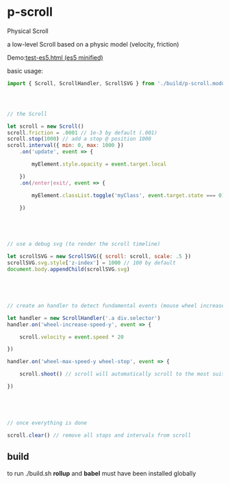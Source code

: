 # p-scroll

Physical Scroll

a low-level Scroll based on a physic model (velocity, friction)

Demo:[test-es5.html (es5 minified)](http://htmlpreview.github.io/?https://github.com/jniac/p-scroll/blob/master/test/test-es5.html) 

basic usage:

```javascript
import { Scroll, ScrollHandler, ScrollSVG } from './build/p-scroll.module.js'




// the Scroll

let scroll = new Scroll()
scroll.friction = .0001 // 1e-3 by default (.001)
scroll.stop(1000) // add a stop @ position 1000
scroll.interval({ min: 0, max: 1000 })
	.on('update', event => {

		myElement.style.opacity = event.target.local

	})
	.on(/enter|exit/, event => {

		myElement.classList.toggle('myClass', event.target.state === 0)

	})





// use a debug svg (to render the scroll timeline)

let scrollSVG = new ScrollSVG({ scroll: scroll, scale: .5 })
scrollSVG.svg.style['z-index'] = 1000 // 100 by default
document.body.appendChild(scrollSVG.svg)





// create an handler to detect fundamental events (mouse wheel increase phase, break)

let handler = new ScrollHandler('.a div.selector')
handler.on('wheel-increase-speed-y', event => {

	scroll.velocity = event.speed * 20

})

handler.on('wheel-max-speed-y wheel-stop', event => {

	scroll.shoot() // scroll will automatically scroll to the most suitable stop (depending on velocity & available stops)

})





// once everything is done

scroll.clear() // remove all stops and intervals from scroll


```

## build

to run ./build.sh **rollup** and **babel** must have been installed globally

